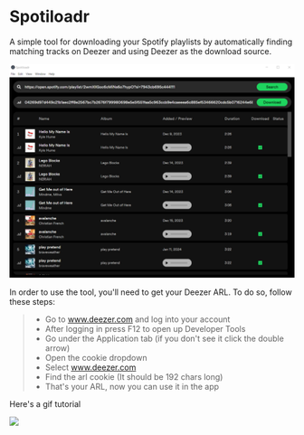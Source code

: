 # Spotiloadr

A simple tool for downloading your Spotify playlists by automatically finding matching tracks on Deezer and using Deezer as the download source.

![](/screenshots/image.webp)

In order to use the tool, you'll need to get your Deezer ARL. To do so, follow these steps:

> - Go to www.deezer.com and log into your account
> - After logging in press F12 to open up Developer Tools
> - Go under the Application tab (if you don't see it click the double arrow)
> - Open the cookie dropdown
> - Select www.deezer.com
> - Find the arl cookie (It should be 192 chars long)
> - That's your ARL, now you can use it in the app

Here's a gif tutorial

![](https://media.giphy.com/media/igsGY1z84qpAPGjj1r/giphy.gif)